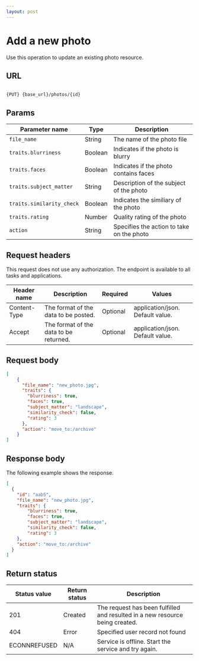 ```yaml
---
layout: post
---
```


# Add a new photo

Use this operation to update an existing photo resource.

## URL

```shell

{PUT} {base_url}/photos/{id}
```

## Params

| Parameter name | Type | Description |
| -------------- | ------ | ------------ |
| `file_name` | String | The name of the photo file | 
| `traits.blurriness` | Boolean | Indicates if the photo is blurry | 
| `traits.faces` | Boolean | Indicates if the photo contains faces |
| `traits.subject_matter` | String | Description of the subject of the photo | 
| `traits.similarity_check` | Boolean | Indicates the similiary of the photo | 
| `traits.rating` | Number | Quality rating of the photo |
| `action` | String | Specifies the action to take on the photo |   

## Request headers

This request does not use any authorization. The endpoint is available to all tasks and applications.

| Header name | Description | Required | Values |
| -------------- | ------ | ------------ |------------ |
| Content-Type | The format of the data to be posted. | Optional | application/json. Default value.  |
| Accept | The format of the data to be returned. | Optional | application/json. Default value. |


## Request body

```json
[
    {
      "file_name": "new_photo.jpg",
      "traits": {
        "blurriness": true,
        "faces": true,
        "subject_matter": "landscape",
        "similarity_check": false,
        "rating": 3
      },
      "action": "move_to:/archive"
    }
]
```

## Response body

The following example shows the response. 

```json
[
  {
    "id": "aab5",
    "file_name": "new_photo.jpg",
    "traits": {
        "blurriness": true,
        "faces": true,
        "subject_matter": "landscape",
        "similarity_check": false,
        "rating": 3
    },
    "action": "move_to:/archive"
  }
]
```

## Return status

| Status value | Return status | Description |
| ------------- | ----------- | ----------- |
| 201 | Created | The request has been fulfilled and resulted in a new resource being created. |
| 404 | Error | Specified user record not found |
|  ECONNREFUSED | N/A | Service is offline. Start the service and try again. |